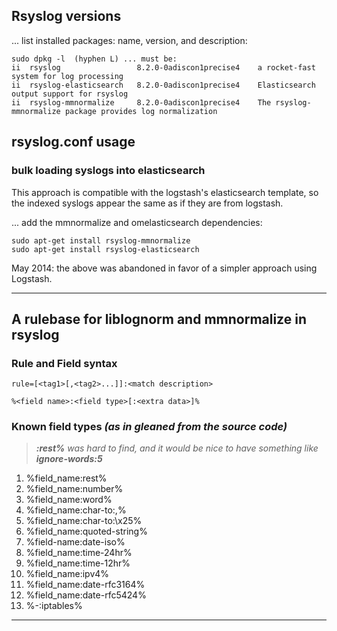 ## Rsyslog versions

... list installed packages: name, version, and description:
```
sudo dpkg -l  (hyphen L) ... must be:
ii  rsyslog                 8.2.0-0adiscon1precise4    a rocket-fast system for log processing
ii  rsyslog-elasticsearch   8.2.0-0adiscon1precise4    Elasticsearch output support for rsyslog
ii  rsyslog-mmnormalize     8.2.0-0adiscon1precise4    The rsyslog-mmnormalize package provides log normalization
```

## rsyslog.conf usage

### bulk loading syslogs into elasticsearch

This approach is compatible with the logstash's elasticsearch template, so the 
indexed syslogs appear the same as if they are from logstash.

... add the mmnormalize and omelasticsearch dependencies:
```
sudo apt-get install rsyslog-mmnormalize
sudo apt-get install rsyslog-elasticsearch
```
May 2014: the above was abandoned in favor of a simpler approach using Logstash.

***

## A rulebase for liblognorm and mmnormalize in rsyslog

### Rule and Field syntax

```
rule=[<tag1>[,<tag2>...]]:<match description>
```
```
%<field name>:<field type>[:<extra data>]%
```

### Known field types _(as in gleaned from the source code)_

> _**:rest%** was hard to find, and it would be nice to have something like **ignore-words:5**_

1. %field_name:rest%
2. %field_name:number%
3. %field_name:word%
4. %field_name:char-to:,%
5. %field_name:char-to:\x25%
6. %field_name:quoted-string%
7. %field-name:date-iso%
8. %field_name:time-24hr%
9. %field_name:time-12hr%
10. %field_name:ipv4%
11. %field_name:date-rfc3164%
12. %field_name:date-rfc5424%
13. %-:iptables%

***
